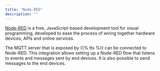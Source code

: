 ```yaml
---
title: "Node-RED"
description: ""
---
```


[Node-RED](https://nodered.org/) is a free, JavaScript-based development tool for visual programming, developed to ease the process of wiring together hardware devices, APIs and online services.

The MQTT server that is exposed by {{% tts %}} can be connected to Node-RED. This integration allows setting up a Node-RED flow that listens to events and messages sent by end devices. It is also possible to send messages to the end devices.

<!--more-->
